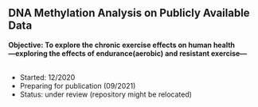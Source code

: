 ## DNA Methylation Analysis on Publicly Available Data

**Objective: To explore the chronic exercise effects on human health**<br>
**—exploring the effects of endurance(aerobic) and resistant exercise—**<br><br>

- Started: 12/2020
- Preparing for publication (09/2021)
- Status: under review
  (repository might be relocated)
